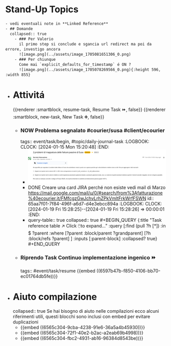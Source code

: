 # Stand-Up Topics
	- vedi eventuali note in **Linked Reference**
	- ## Domande
	  collapsed:: true
		- ### Per Valerio
		  il primo step si conclude e sgancia url redirect ma poi da errore, investigo ancora
		  ![image.png](../assets/image_1705081651306_0.png)
		- ### Per chiunque
		  Come mai `explicit_defaults_for_timestamp` é ON ?
		  ![image.png](../assets/image_1705078269566_0.png){:height 596, :width 855}
- # Attivitá
  {{renderer :smartblock, resume-task, Resume Task ⏩️, false}} {{renderer :smartblock, new-task, New Task ➕, false}}
	- ### NOW Problema segnalato #courier/susa #client/ecourier
	  tags:: event/task/begin, #topic/daily-journal-task
	  :LOGBOOK:
	  CLOCK: [2024-01-15 Mon 15:20:48]
	  :END:
		- ![image.png](../assets/image_1705313623600_0.png)
		- DONE Creare una card JIRA perché non esiste vedi mail di Marzo https://mail.google.com/mail/u/0/#search/from%3Afatturazione%40ecourier.it/FMfcgzGwJchvLrhZPkVmltFrkWrfFSWN
		  id:: 65aa7f01-7f84-496f-a6d7-d4e3ebcc894a
		  :LOGBOOK:
		  CLOCK: [2024-01-19 Fri 15:28:25]--[2024-01-19 Fri 15:28:26] =>  00:00:01
		  :END:
		- query-table:: true
		  collapsed:: true
		  #+BEGIN_QUERY
		  {:title "Task reference table ↗️ Click 🖱️to expand..." :query [:find (pull ?h [*])
		      :in $ ?parent
		      :where
		      [?parent :block/parent ?grandparent]
		      [?h :block/refs ?parent]
		  ]
		  :inputs [:parent-block]
		  :collapsed? true}
		  #+END_QUERY
	- ### Riprendo Task Continuo implementazione ingenico ⏩️
	  tags:: #event/task/resume
	  {{embed ((6597b47b-f850-4106-bb70-ec01764db5fe))}}
- # Aiuto compilazione
  collapsed:: true
  Se hai bisogno di aiuto nelle compilazioni ecco alcuni riferimenti utili, questi blocchi sono inclusi con embed per evitare duplicazioni
	- {{embed ((6565c304-9cba-4238-91e6-36a5a4b45930))}}
	- {{embed ((6565c304-72f1-40e2-b2ac-a2eab69b4998))}}
	- {{embed ((6565c304-fbc2-4931-ab16-96384d8543be))}}